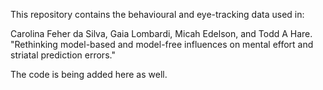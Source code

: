 This repository contains the behavioural and eye-tracking data used in:

Carolina Feher da Silva, Gaia Lombardi, Micah Edelson, and Todd A Hare. "Rethinking model-based and model-free influences on
mental effort and striatal prediction errors."

The code is being added here as well.
